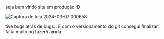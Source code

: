 seja bem vindo  site em produção :D 

![Captura de tela 2024-03-07 000658](https://github.com/Isaacovski/react_sass/assets/116040541/b7772194-3ecd-4f28-98ec-99951298e85a)

tive bugs atrás de bugs..
 E com o versionamento do git consegui finalizar. falta muito oq fazer5 ainda 

